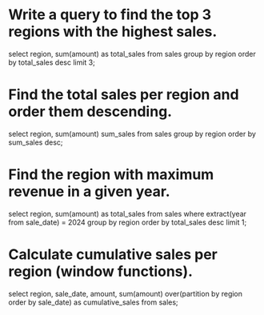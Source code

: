 # Write a query to find the top 3 regions with the highest sales.
select region, sum(amount) as total_sales from sales group by region order by total_sales desc limit 3;

# Find the total sales per region and order them descending.
select region, sum(amount) sum_sales from sales group by region order by sum_sales desc;

# Find the region with maximum revenue in a given year.
select region, sum(amount) as total_sales 
from sales 
where extract(year from sale_date) = 2024
group by region 
order by total_sales desc 
limit 1;

# Calculate cumulative sales per region (window functions).
select region, sale_date, amount, 
sum(amount) over(partition by region order by sale_date) as cumulative_sales from sales;

